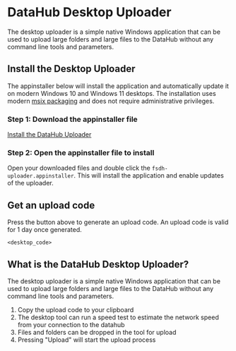 # DataHub Desktop Uploader

The desktop uploader is a simple native Windows application that can be used to upload large folders and large files to the DataHub without any command line tools and parameters. 

## Install the Desktop Uploader

The appinstaller below will install the application and automatically update it on modern Windows 10 and Windows 11 desktops. The installation uses modern [msix packaging](https://learn.microsoft.com/en-ca/windows/msix/overview) and does not require administrative privileges.

### Step 1: Download the appinstaller file

<a class="mud-typography mud-link mud-primary-text mud-link-underline-hover mud-typography-body1" href="https://fsdhstoragedevpub.blob.core.windows.net/datahub-dist/fsdh-uploader.appinstaller">Install the DataHub Uploader</a>

### Step 2: Open the appinstaller file to install

Open your downloaded files and double click the `fsdh-uploader.appinstaller`. This will install the application and enable updates of the uploader.

## Get an upload code

Press the button above to generate an upload code. An upload code is valid for 1 day once generated.

`<desktop_code>`

## What is the DataHub Desktop Uploader?

The desktop uploader is a simple native Windows application that can be used to upload large folders and large files to the DataHub without any command line tools and parameters. 

1. Copy the upload code to your clipboard
1. The desktop tool can run a speed test to estimate the network speed from your connection to the datahub
1. Files and folders can be dropped in the tool for upload
1. Pressing "Upload" will start the upload process
